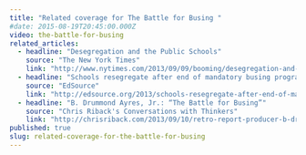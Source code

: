 ```yaml
---
title: "Related coverage for The Battle for Busing "
#date: 2015-08-19T20:45:00.000Z
video: the-battle-for-busing
related_articles:
  - headline: "Desegregation and the Public Schools"
    source: "The New York Times"
    link: "http://www.nytimes.com/2013/09/09/booming/desegregation-and-the-public-schools.html?ref=booming&_r=0"
  - headline: "Schools resegregate after end of mandatory busing programs"
    source: "EdSource"
    link: "http://edsource.org/2013/schools-resegregate-after-end-of-mandatory-busing-programs/38673"
  - headline: "B. Drummond Ayres, Jr.: “The Battle for Busing”"
    source: "Chris Riback's Conversations with Thinkers"
    link: "http://chrisriback.com/2013/09/10/retro-report-producer-b-drummond-ayres-jr-the-battle-for-busing/"
published: true
slug: related-coverage-for-the-battle-for-busing
---
```


